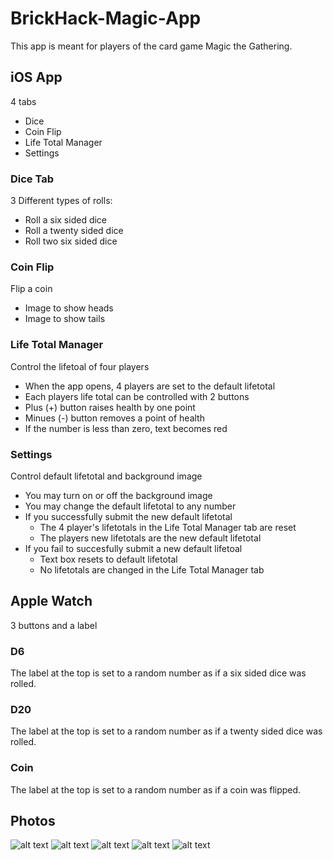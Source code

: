 # BrickHack-Magic-App
This app is meant for players of the card game Magic the Gathering. 

## iOS App

4 tabs

* Dice 
* Coin Flip
* Life Total Manager
* Settings 


### Dice Tab

3 Different types of rolls: 

* Roll a six sided dice
* Roll a twenty sided dice
* Roll two six sided dice

### Coin Flip 

Flip a coin

* Image to show heads
* Image to show tails 

### Life Total Manager 

Control the lifetoal of four players 

* When the app opens, 4 players are set to the default lifetotal 
* Each players life total can be controlled with 2 buttons
 * Plus (+) button raises health by one point
 * Minues (-) button removes a point of health
* If the number is less than zero, text becomes red 

### Settings 

Control default lifetotal and background image

* You may turn on or off the background image
* You may change the default lifetotal to any number
* If you successfully submit the new default lifetotal
  * The 4 player's lifetotals in the Life Total Manager tab are reset
  * The players new lifetotals are the new default lifetotal 
* If you fail to succesfully submit a new default lifetoal
  * Text box resets to default lifetotal 
  * No lifetotals are changed in the Life Total Manager tab
  
## Apple Watch 

3 buttons and a label 

### D6 

The label at the top is set to a random number as if a six sided dice was rolled. 

### D20 

The label at the top is set to a random number as if a twenty sided dice was rolled. 

### Coin

The label at the top is set to a random number as if a coin was flipped. 


## Photos 
![alt text](https://www.csh.rit.edu/~bmbowdish/MagicApp/both.png)
![alt text](https://www.csh.rit.edu/~bmbowdish/MagicApp/dice.png)
![alt text](https://www.csh.rit.edu/~bmbowdish/MagicApp/coinflip.png)
![alt text](https://www.csh.rit.edu/~bmbowdish/MagicApp/lifetotalmanager.png)
![alt text](https://www.csh.rit.edu/~bmbowdish/MagicApp/settings.png)
